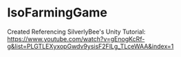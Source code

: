 # IsoFarmingGame

Created Referencing SilverlyBee's Unity Tutorial: 
https://www.youtube.com/watch?v=gEnogKcRf-g&list=PLGTLEXyxopGwdv9ysisF2FlLg_TLceWAA&index=1
